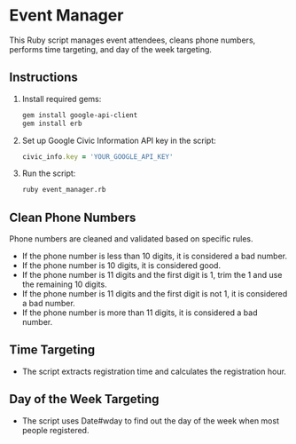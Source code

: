 # Event Manager

This Ruby script manages event attendees, cleans phone numbers, performs time targeting, and day of the week targeting.

## Instructions

1. Install required gems:

    ```bash
    gem install google-api-client
    gem install erb
    ```

2. Set up Google Civic Information API key in the script:

    ```ruby
    civic_info.key = 'YOUR_GOOGLE_API_KEY'
    ```

3. Run the script:
    ```bash
    ruby event_manager.rb
    ```

## Clean Phone Numbers

Phone numbers are cleaned and validated based on specific rules.

- If the phone number is less than 10 digits, it is considered a bad number.
- If the phone number is 10 digits, it is considered good.
- If the phone number is 11 digits and the first digit is 1, trim the 1 and use the remaining 10 digits.
- If the phone number is 11 digits and the first digit is not 1, it is considered a bad number.
- If the phone number is more than 11 digits, it is considered a bad number.

## Time Targeting

- The script extracts registration time and calculates the registration hour.

## Day of the Week Targeting

- The script uses Date#wday to find out the day of the week when most people registered.